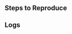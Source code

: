 <!-- Thank you for using dio!

     If you are looking for support, please check out our documentation first.

     If you have found a bug or if our documentation doesn't have an answer
     to what you're looking for, then fill our the template below.

     欢迎使用dio! 为了节省大家review时间，如果您有问题，请先:

     1.确保dio为最新版本。
     2.仔细阅读文档。

     如果还有问题，请按照下面模板提issue，提交前请将注释部分删除，未按模板提交的issue将直接被关闭。
-->

## Steps to Reproduce

<!--
     Please attach a small application (ideally just one main.dart file) that
     reproduces the problem.

     复现步骤，请贴出相关代码片段。
-->

## Logs

<!--
  Stacktrace or log
  日志，如果是异常，请贴调用栈信息。
-->